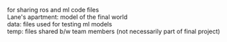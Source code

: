 for sharing ros and ml code files
\
Lane's apartment: model of the final world
\
data: files used for testing ml models
\
temp: files shared b/w team members (not necessarily part of final project)
